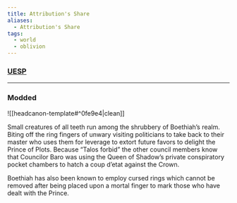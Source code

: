 ```yaml
---
title: Attribution's Share
aliases:
  - Attribution's Share
tags:
  - world
  - oblivion
---
```

### [UESP](https://en.uesp.net/wiki/Lore:Attribution%27s_Share)

***
### Modded
![[headcanon-template#^0fe9e4|clean]]

Small creatures of all teeth run among the shrubbery of Boethiah’s realm. Biting off the ring fingers of unwary visiting politicians to take back to their master who uses them for leverage to extort future favors to delight the Prince of Plots. Because “Talos forbid” the other council members know that Councilor Baro was using the Queen of Shadow’s private conspiratory pocket chambers to hatch a coup d’etat against the Crown.

Boethiah has also been known to employ cursed rings which cannot be removed after being placed upon a mortal finger to mark those who have dealt with the Prince.